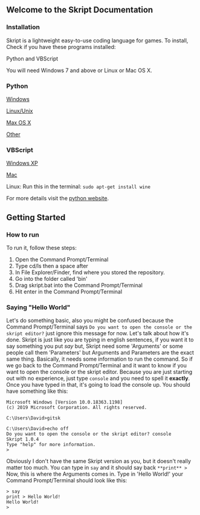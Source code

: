 ## Welcome to the Skript Documentation

### Installation

Skript is a lightweight easy-to-use coding language for games.
To install, Check if you have these programs installed:

Python and VBScript

You will need Windows 7 and above or Linux or Mac OS X.

### Python

[Windows](https://www.python.org/ftp/python/3.9.0/python-3.9.0-amd64.exe)

[Linux/Unix](https://www.python.org/downloads/release/python-390)

[Max OS X](https://www.python.org/downloads/release/python-390)

[Other](https://www.python.org/download/other)

### VBScript

[Windows XP](https://www.microsoft.com/en-gb/download/confirmation.aspx?id=8247)

[Mac](http://www.barebones.com/products/textwrangler/)

Linux: Run this in the terminal: ```sudo apt-get install wine```

For more details visit the [python website](https://python.org).

## Getting Started

### How to run

To run it, follow these steps:

1. Open the Command Prompt/Terminal
2. Type cd/ls then a space after
3. In File Explorer/Finder, find where you stored the repository.
4. Go into the folder called 'bin'
5. Drag skript.bat into the Command Prompt/Terminal
6. Hit enter in the Command Prompt/Terminal

### Saying "Hello World"

Let's do something basic, also you might be confused because the Command Prompt/Terminal says ```Do you want to open the console or the skript editor?``` just ignore this message for now. Let's talk about how it's done. Skript is just like you are typing in english sentences, if you want it to say something you put _say_ but, Skript need some 'Arguments' or some people call them 'Parameters' but Arguments and Parameters are the exact same thing. Basically, it needs some information to run the command. So if we go back to the Command Prompt/Terminal and it want to know if you want to open the console or the skript editor. Because you are just starting out with no experience, just type ```console``` and you need to spell it **exactly**. Once you have typed in that, it's going to load the console up. You should have something like this:
```
Microsoft Windows [Version 10.0.18363.1198]
(c) 2019 Microsoft Corporation. All rights reserved.

C:\Users\David>gitsk

C:\Users\David>echo off
Do you want to open the console or the skript editor? console
Skript 1.0.4
Type "help" for more information.
>
```

Obviously I don't have the same Skript version as you, but it doesn't really matter too much. You can type in ```say``` and it should say back ```**print** >``` Now, this is where the Arguments comes in. Type in 'Hello World!' your Command Prompt/Terminal should look like this:

```
> say
print > Hello World!
Hello World!
> 
```
